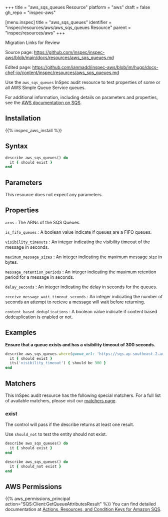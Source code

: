 +++
title = "aws_sqs_queues Resource"
platform = "aws"
draft = false
gh_repo = "inspec-aws"

[menu.inspec]
title = "aws_sqs_queues"
identifier = "inspec/resources/aws/aws_sqs_queues Resource"
parent = "inspec/resources/aws"
+++

<div class="admonition-note">
<p class="admonition-note-title">Migration Links for Review</p>
<div class="admonition-note-text">
<p>Source page: <a href="https://github.com/inspec/inspec-aws/blob/main/docs/resources/aws_sqs_queues.md">https://github.com/inspec/inspec-aws/blob/main/docs/resources/aws_sqs_queues.md</a></p>
<p>Edited page: <a href="https://github.com/ianmadd/inspec-aws/blob/im/hugo/docs-chef-io/content/inspec/resources/aws_sqs_queues.md">https://github.com/ianmadd/inspec-aws/blob/im/hugo/docs-chef-io/content/inspec/resources/aws_sqs_queues.md</a></p>
</div>
</div>


Use the `aws_sqs_queues` InSpec audit resource to test properties of some or  all AWS Simple Queue Service queues.

For additional information, including details on parameters and properties, see the [AWS documentation on SQS](https://docs.aws.amazon.com/AWSSimpleQueueService/latest/SQSDeveloperGuide/welcome.html).

## Installation

{{% inspec_aws_install %}}

## Syntax

```ruby
describe aws_sqs_queues() do
  it { should exist }
end
```


## Parameters

This resource does not expect any parameters.

## Properties

`arns`
: The ARNs of the SQS Queues.

`is_fifo_queues`
: A boolean value indicate if queues are a FIFO queues.

`visibility_timeouts`
: An integer indicating the visibility timeout of the message in seconds.

`maximum_message_sizes`
: An integer indicating the maximum message size in bytes.

`message_retention_periods`
: An integer indicating the maximum retention period for a message in seconds.

`delay_seconds`
: An integer indicating the delay in seconds for the queues.

`receive_message_wait_timeout_seconds`
: An integer indicating the number of seconds an attempt to recieve a message will wait before returning.

`content_based_deduplications`
: A boolean value indicate if content based dedcuplication is enabled or not.

## Examples

**Ensure that a queue exists and has a visibility timeout of 300 seconds.**

```ruby
describe aws_sqs_queues.where(queue_url: 'https://sqs.ap-southeast-2.amazonaws.com/1212121/MyQueue') do
  it { should exist }
  its('visibility_timeout') { should be 300 }
end
```

## Matchers

This InSpec audit resource has the following special matchers. For a full list of available matchers, please visit our [matchers page](https://www.inspec.io/docs/reference/matchers/).

### exist

The control will pass if the describe returns at least one result.

Use `should_not` to test the entity should not exist.

```ruby
describe aws_sqs_queues() do
  it { should exist }
end
```

```ruby
describe aws_sqs_queues() do
  it { should_not exist }
end
```

## AWS Permissions

{{% aws_permissions_principal action="SQS:Client:GetQueueAttributesResult" %}}
You can find detailed documentation at [Actions, Resources, and Condition Keys for Amazon SQS](https://docs.aws.amazon.com/AWSSimpleQueueService/latest/SQSDeveloperGuide/sqs-using-identity-based-policies.html).
